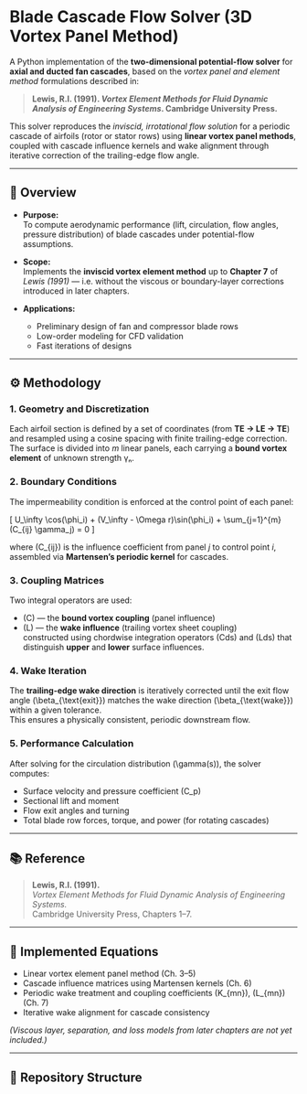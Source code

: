 # **Blade Cascade Flow Solver (3D Vortex Panel Method)**

A Python implementation of the **two-dimensional potential-flow solver** for **axial and ducted fan cascades**, based on the *vortex panel and element method* formulations described in:

> **Lewis, R.I. (1991). _Vortex Element Methods for Fluid Dynamic Analysis of Engineering Systems_. Cambridge University Press.**

This solver reproduces the *inviscid, irrotational flow solution* for a periodic cascade of airfoils (rotor or stator rows) using **linear vortex panel methods**, coupled with cascade influence kernels and wake alignment through iterative correction of the trailing-edge flow angle.

---

## 🧩 **Overview**

- **Purpose:**  
  To compute aerodynamic performance (lift, circulation, flow angles, pressure distribution) of blade cascades under potential-flow assumptions.

- **Scope:**  
  Implements the **inviscid vortex element method** up to **Chapter 7** of *Lewis (1991)* — i.e. without the viscous or boundary-layer corrections introduced in later chapters.

- **Applications:**  
  - Preliminary design of fan and compressor blade rows  
  - Low-order modeling for CFD validation  
  - Fast iterations of designs

---

## ⚙️ **Methodology**

### 1. **Geometry and Discretization**
Each airfoil section is defined by a set of coordinates (from **TE → LE → TE**) and resampled using a cosine spacing with finite trailing-edge correction.  
The surface is divided into *m* linear panels, each carrying a **bound vortex element** of unknown strength γₙ.

### 2. **Boundary Conditions**
The impermeability condition is enforced at the control point of each panel:

\[
U_\infty \cos(\phi_i) + (V_\infty - \Omega r)\sin(\phi_i) + 
\sum_{j=1}^{m} (C_{ij} \gamma_j) = 0
\]

where \(C_{ij}\) is the influence coefficient from panel *j* to control point *i*, assembled via **Martensen’s periodic kernel** for cascades.

### 3. **Coupling Matrices**
Two integral operators are used:
- \(C\) — the **bound vortex coupling** (panel influence)
- \(L\) — the **wake influence** (trailing vortex sheet coupling)  
constructed using chordwise integration operators \(Cds\) and \(Lds\) that distinguish **upper** and **lower** surface influences.

### 4. **Wake Iteration**
The **trailing-edge wake direction** is iteratively corrected until the exit flow angle \(\beta_{\text{exit}}\) matches the wake direction \(\beta_{\text{wake}}\) within a given tolerance.  
This ensures a physically consistent, periodic downstream flow.

### 5. **Performance Calculation**
After solving for the circulation distribution \(\gamma(s)\), the solver computes:
- Surface velocity and pressure coefficient \(C_p\)
- Sectional lift and moment
- Flow exit angles and turning
- Total blade row forces, torque, and power (for rotating cascades)

---

## 📚 **Reference**

> **Lewis, R.I. (1991).**  
> *Vortex Element Methods for Fluid Dynamic Analysis of Engineering Systems.*  
> Cambridge University Press, Chapters 1–7.

---

## 🧠 **Implemented Equations**

- Linear vortex element panel method (Ch. 3–5)  
- Cascade influence matrices using Martensen kernels (Ch. 6)  
- Periodic wake treatment and coupling coefficients \(K_{mn}\), \(L_{mn}\) (Ch. 7)  
- Iterative wake alignment for cascade consistency  

*(Viscous layer, separation, and loss models from later chapters are not yet included.)*

---

## 🧰 **Repository Structure**

